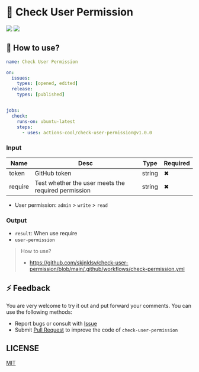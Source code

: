 # 👮 Check User Permission

[![](https://img.shields.io/badge/marketplace-check--user--permission-blueviolet?style=flat-square)](https://github.com/marketplace/actions/check-user-permission)
[![](https://img.shields.io/github/v/release/skjnldsv/check-user-permission?style=flat-square&color=orange)](https://github.com/actions-cool/check-user-permission/releases)

## 🚀 How to use?

```yml
name: Check User Permission

on:
  issues:
    types: [opened, edited]
  release:
    types: [published]


jobs:
  check:
    runs-on: ubuntu-latest
    steps:
      - uses: actions-cool/check-user-permission@v1.0.0
```

### Input

| Name | Desc | Type | Required |
| -- | -- | -- | -- |
| token | GitHub token | string | ✖ |
| require | Test whether the user meets the required permission | string | ✖ |

- User permission: `admin` > `write` > `read`

### Output

- `result`: When use require
- `user-permission`

> How to use? 
> - https://github.com/skjnldsv/check-user-permission/blob/main/.github/workflows/check-permission.yml

## ⚡ Feedback

You are very welcome to try it out and put forward your comments. You can use the following methods:

- Report bugs or consult with [Issue](https://github.com/skjnldsv/check-user-permissionissues)
- Submit [Pull Request](https://github.com/skjnldsv/check-user-permission/pulls) to improve the code of `check-user-permission`

## LICENSE

[MIT](./LICENSE)
